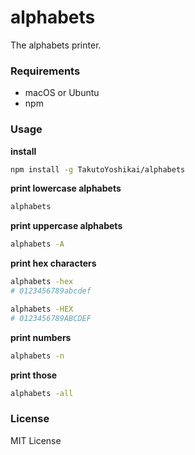 # alphabets
The alphabets printer.

### Requirements
* macOS or Ubuntu
* npm

### Usage
**install**
```bash
npm install -g TakutoYoshikai/alphabets
```

**print lowercase alphabets**
```bash
alphabets
```

**print uppercase alphabets**
```bash
alphabets -A
```

**print hex characters**
```bash
alphabets -hex
# 0123456789abcdef

alphabets -HEX
# 0123456789ABCDEF
```

**print numbers**
```bash
alphabets -n
```

**print those**
```bash
alphabets -all
```

### License
MIT License
